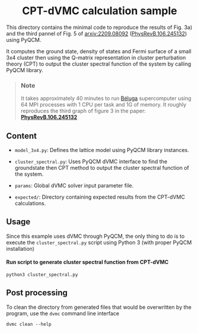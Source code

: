 
<div align="center">

# CPT-dVMC calculation sample

</div>

This directory contains the minimal code to reproduce the results of
Fig. 3a) and the third pannel of Fig. 5 of [arxiv:2209.08092](https://arxiv.org/abs/2209.08092) 
([PhysRevB.106.245132](https://doi.org/10.1103/PhysRevB.106.245132)) using PyQCM.

It computes the ground state, density of states and Fermi surface of 
a small 3x4 cluster then using the Q-matrix representation in cluster 
perturbation theory (CPT) to output the cluster spectral function 
of the system by calling PyQCM library.

> ### Note
>
> It takes approximately 40 minutes to run [Béluga](https://docs.alliancecan.ca/wiki/B%C3%A9luga/en)
> supercomputer using 64 MPI processes with 1 CPU per task and 1G of memory. It roughly reproduces the
>  third graph of figure 3 in the paper: **[PhysRevB.106.245132](https://journals.aps.org/prb/abstract/10.1103/PhysRevB.106.245132)**

## Content

- `model_3x4.py`: Defines the lattice model using PyQCM library instances.

- `cluster_spectral.py`: Uses PyQCM dVMC interface to find the groundstate then
  CPT method to output the cluster spectral function of the system.

- `params`: Global dVMC solver input parameter file.

- `expected/`: Directory containing expected results from the CPT-dVMC calculations.

## Usage

Since this example uses dVMC through PyQCM, the only thing to do is to execute
the `cluster_spectral.py` script using Python 3 (with proper PyQCM installation)

#### Run script to generate cluster spectral function from CPT-dVMC

```shell
python3 cluster_spectral.py
```

## Post processing

To clean the directory from generated files that would be overwritten by the program,
use the `dvmc` command line interface

```shell
dvmc clean --help
```
